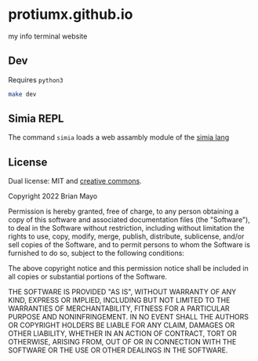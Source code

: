 # protiumx.github.io

my info terminal website

## Dev
Requires `python3`

```sh
make dev
```

## Simia REPL
The command `simia` loads a web assambly module of the [simia lang](https://github.com/protiumx/simia)

## License
Dual license: MIT and [creative commons](https://creativecommons.org/licenses/by-nc-nd/4.0/).

Copyright 2022 Brian Mayo

Permission is hereby granted, free of charge, to any person obtaining a copy of this software and associated documentation files (the "Software"), to deal in the Software without restriction, including without limitation the rights to use, copy, modify, merge, publish, distribute, sublicense, and/or sell copies of the Software, and to permit persons to whom the Software is furnished to do so, subject to the following conditions:

The above copyright notice and this permission notice shall be included in all copies or substantial portions of the Software.

THE SOFTWARE IS PROVIDED "AS IS", WITHOUT WARRANTY OF ANY KIND, EXPRESS OR IMPLIED, INCLUDING BUT NOT LIMITED TO THE WARRANTIES OF MERCHANTABILITY, FITNESS FOR A PARTICULAR PURPOSE AND NONINFRINGEMENT. IN NO EVENT SHALL THE AUTHORS OR COPYRIGHT HOLDERS BE LIABLE FOR ANY CLAIM, DAMAGES OR OTHER LIABILITY, WHETHER IN AN ACTION OF CONTRACT, TORT OR OTHERWISE, ARISING FROM, OUT OF OR IN CONNECTION WITH THE SOFTWARE OR THE USE OR OTHER DEALINGS IN THE SOFTWARE.

